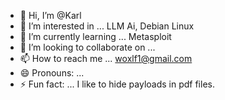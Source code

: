 - 👋 Hi, I’m @Karl
- 👀 I’m interested in ...  LLM Ai, Debian Linux
- 🌱 I’m currently learning ... Metasploit
- 💞️ I’m looking to collaborate on ...
- 📫 How to reach me ... woxlf1@gmail.com
- 😄 Pronouns: ... 
- ⚡ Fun fact: ... I like to hide payloads in pdf files.

<!---
KarlGroening/KarlGroening is a ✨ special ✨ repository because its `README.md` (this file) appears on your GitHub profile.
You can click the Preview link to take a look at your changes.
--->
